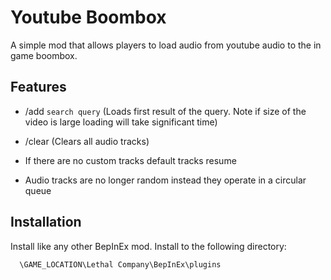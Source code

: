 # Youtube Boombox
A simple mod that allows players to load audio from youtube audio to the in game boombox.

## Features

- /add `search query` (Loads first result of the query. Note if size of the video is large loading will take significant time)

- /clear (Clears all audio tracks)

- If there are no custom tracks default tracks resume
- Audio tracks are no longer random instead they operate in a circular queue

## Installation

Install like any other BepInEx mod. Install to the following directory:

```
  \GAME_LOCATION\Lethal Company\BepInEx\plugins
```
